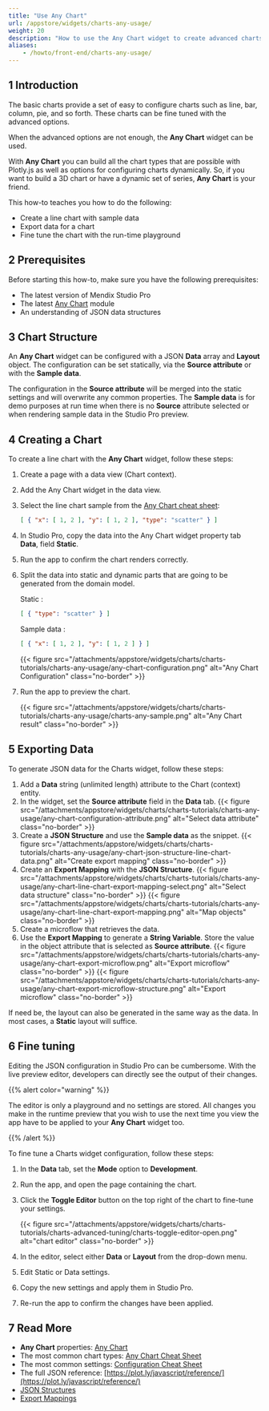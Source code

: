 ```yaml
---
title: "Use Any Chart"
url: /appstore/widgets/charts-any-usage/
weight: 20
description: "How to use the Any Chart widget to create advanced charts"
aliases:
    - /howto/front-end/charts-any-usage/
---
```


## 1 Introduction

The basic charts provide a set of easy to configure charts such as line, bar, column, pie, and so forth. These charts can be fine tuned with the advanced options.

When the advanced options are not enough, the **Any Chart** widget can be used.

With **Any Chart** you can build all the chart types that are possible with Plotly.js as well as options for configuring charts dynamically. So, if you want to build a 3D chart or have a dynamic set of series, **Any Chart** is your friend.

This how-to teaches you how to do the following:

* Create a line chart with sample data
* Export data for a chart
* Fine tune the chart with the run-time playground

## 2 Prerequisites

Before starting this how-to, make sure you have the following prerequisites:

* The latest version of Mendix Studio Pro
* The latest [Any Chart](/appstore/modules/any-chart/) module
* An understanding of JSON data structures

## 3 Chart Structure

An **Any Chart** widget can be configured with a JSON **Data** array and **Layout** object. The configuration can be set statically, via the **Source attribute** or with the **Sample data**.

The configuration in the **Source attribute** will be merged into the static settings and will overwrite any common properties. The **Sample data** is for demo purposes at run time when there is no **Source** attribute selected or when rendering sample data in the Studio Pro preview.

## 4 Creating a Chart

To create a line chart with the **Any Chart** widget, follow these steps:

1. Create a page with a data view (Chart context).
2. Add the Any Chart widget in the data view.
3. Select the line chart sample from the [Any Chart cheat sheet](/refguide/charts-any-cheat-sheet/#line-chart):

    ```json
    [ { "x": [ 1, 2 ], "y": [ 1, 2 ], "type": "scatter" } ]
    ```

4. In Studio Pro, copy the data into the Any Chart widget property tab **Data**, field **Static**.
5. Run the app to confirm the chart renders correctly.
6. Split the data into static and dynamic parts that are going to be generated from the domain model.

    Static :  

    ```json
    [ { "type": "scatter" } ]
    ```

    Sample data :  

    ```json
    [ { "x": [ 1, 2 ], "y": [ 1, 2 ] } ]
    ```

    {{< figure src="/attachments/appstore/widgets/charts/charts-tutorials/charts-any-usage/any-chart-configuration.png" alt="Any Chart Configuration" class="no-border" >}}

7. Run the app to preview the chart.

    {{< figure src="/attachments/appstore/widgets/charts/charts-tutorials/charts-any-usage/charts-any-sample.png" alt="Any Chart result" class="no-border" >}}

## 5 Exporting Data

To generate JSON data for the Charts widget, follow these steps:

1. Add a **Data** string (unlimited length) attribute to the Chart (context) entity.
2. In the widget, set the **Source attribute** field in the **Data** tab.
    {{< figure src="/attachments/appstore/widgets/charts/charts-tutorials/charts-any-usage/any-chart-configuration-attribute.png" alt="Select data attribute" class="no-border" >}}
3. Create a **JSON Structure** and use the **Sample data** as the snippet.
    {{< figure src="/attachments/appstore/widgets/charts/charts-tutorials/charts-any-usage/any-chart-json-structure-line-chart-data.png" alt="Create export mapping" class="no-border" >}}
4. Create an **Export Mapping** with the **JSON Structure**.
    {{< figure src="/attachments/appstore/widgets/charts/charts-tutorials/charts-any-usage/any-chart-line-chart-export-mapping-select.png" alt="Select data structure" class="no-border" >}}
    {{< figure src="/attachments/appstore/widgets/charts/charts-tutorials/charts-any-usage/any-chart-line-chart-export-mapping.png" alt="Map objects" class="no-border" >}}
5. Create a microflow that retrieves the data.
6. Use the **Export Mapping** to generate a **String Variable**. Store the value in the object attribute that is selected as **Source attribute**.
    {{< figure src="/attachments/appstore/widgets/charts/charts-tutorials/charts-any-usage/any-chart-export-microflow.png" alt="Export microflow" class="no-border" >}}
    {{< figure src="/attachments/appstore/widgets/charts/charts-tutorials/charts-any-usage/any-chart-export-microflow-structure.png" alt="Export microflow" class="no-border" >}}

If need be, the layout can also be generated in the same way as the data. In most cases, a **Static** layout will suffice.

## 6 Fine tuning

Editing the JSON configuration in Studio Pro can be cumbersome. With the live preview editor, developers can directly see the output of their changes. 

{{% alert color="warning" %}}

The editor is only a playground and no settings are stored. All changes you make in the runtime preview that you wish to use the next time you view the app have to be applied to your **Any Chart** widget too.

{{% /alert %}}

To fine tune a Charts widget configuration, follow these steps:

1. In the **Data** tab, set the **Mode** option to **Development**.
2. Run the app, and open the page containing the chart.
3. Click the **Toggle Editor** button on the top right of the chart to fine-tune your settings.

    {{< figure src="/attachments/appstore/widgets/charts/charts-tutorials/charts-advanced-tuning/charts-toggle-editor-open.png" alt="chart editor" class="no-border" >}}

4. In the editor, select either **Data** or **Layout** from the drop-down menu.
5. Edit Static or Data settings.
6. Copy the new settings and apply them in Studio Pro.
7. Re-run the app to confirm the changes have been applied.

## 7 Read More

* **Any Chart** properties: [Any Chart](/refguide/charts-any-configuration/)
* The most common chart types:  [Any Chart Cheat Sheet](/refguide/charts-any-cheat-sheet/)
* The most common settings: [Configuration Cheat Sheet](/refguide/charts-advanced-cheat-sheet/)
* The full JSON reference: [https://plot.ly/javascript/reference/](https://plot.ly/javascript/reference/)
* [JSON Structures](/refguide/json-structures/)
* [Export Mappings](/refguide/export-mappings/)  
